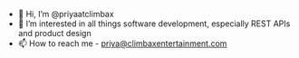 - 👋 Hi, I’m @priyaatclimbax
- 👀 I’m interested in all things software development, especially REST APIs and product design
- 📫 How to reach me - priya@climbaxentertainment.com

<!---
- 🌱 I’m currently learning 
- 💞️ I’m looking to collaborate on ...
priyaatclimbax/priyaatclimbax is a ✨ special ✨ repository because its `README.md` (this file) appears on your GitHub profile.
You can click the Preview link to take a look at your changes.
--->
